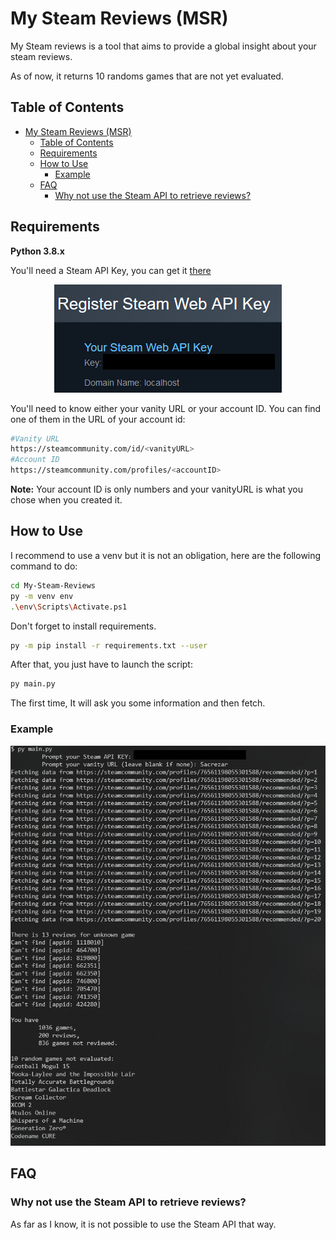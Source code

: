 # My Steam Reviews (MSR)

My Steam reviews is a tool that aims to provide a global insight about your steam reviews.

As of now, it returns 10 randoms games that are not yet evaluated. 

## Table of Contents
- [My Steam Reviews (MSR)](#my-steam-reviews-msr)
  - [Table of Contents](#table-of-contents)
  - [Requirements](#requirements)
  - [How to Use](#how-to-use)
    - [Example](#example)
  - [FAQ](#faq)
    - [Why not use the Steam API to retrieve reviews?](#why-not-use-the-steam-api-to-retrieve-reviews)

## Requirements

**Python 3.8.x**

You'll need a Steam API Key, you can get it [there](https://steamcommunity.com/dev/apikey)
<div align="center">
  <img src="/assets/apikey_steam.png"/>
</div>

You'll need to know either your vanity URL or your account ID. You can find one of them in the URL of your account id:

```bash
#Vanity URL
https://steamcommunity.com/id/<vanityURL>
#Account ID
https://steamcommunity.com/profiles/<accountID>
```

**Note:** Your account ID is only numbers and your vanityURL is what you chose when you created it.

## How to Use

I recommend to use a venv but it is not an obligation, here are the following command to do:
```bash
cd My-Steam-Reviews
py -m venv env
.\env\Scripts\Activate.ps1
```
Don't forget to install requirements.
```bash
py -m pip install -r requirements.txt --user
```
After that, you just have to launch the script:
```bash
py main.py
```
The first time, It will ask you some information and then fetch. 
### Example
<div align="center">
  <img src="/assets/fetching_eg.png"/>
</div>

## FAQ
### Why not use the Steam API to retrieve reviews?
As far as I know, it is not possible to use the Steam API that way.
